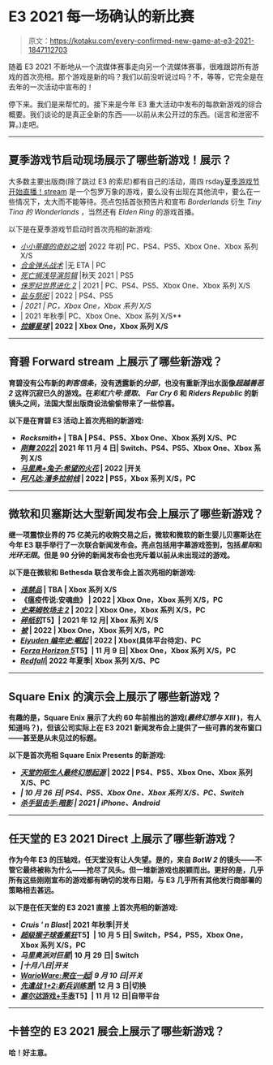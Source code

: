 # E3 2021 每一场确认的新比赛

> 原文：<https://kotaku.com/every-confirmed-new-game-at-e3-2021-1847112703>

随着 E3 2021 不断地从一个流媒体赛事走向另一个流媒体赛事，很难跟踪所有游戏的首次亮相。那个游戏是新的吗？我们以前没听说过吗？不，等等，它完全是在去年的一次活动中宣布的！



停下来。我们是来帮忙的。接下来是今年 E3 重大活动中发布的每款新游戏的综合概要。我们谈论的是真正全新的东西——以前从未公开过的东西。(谣言和泄密不算。)走吧。

* * *

## 夏季游戏节启动现场展示了哪些新游戏！展示？

大多数主要出版商(除了跳过 E3 的索尼)都有自己的活动，周四 rsday[夏季游戏节开始直播！stream](https://kotaku.com/everything-we-saw-at-the-summer-game-fest-kickoff-1847074994) 是一个包罗万象的游戏，要么没有出现在其他流中，要么在一些情况下，太大而不能等待。亮点包括首张预告片和宣布 *Borderlands* 衍生 *Tiny Tina 的 Wonderlands* ，当然还有 *Elden Ring* 的游戏首播。

以下是在夏季游戏节启动时首次亮相的新游戏:

*   [*小小蒂娜的奇妙之地*](https://kotaku.com/borderlands-spin-off-wonderlands-stars-tiny-tina-1847067910)| 2022 年初| PC、PS4、PS5、Xbox One、Xbox 系列 X/S
*   [*合金弹头战术*](https://kotaku.com/metal-slug-tactics-is-metal-slug-but-with-turn-based-t-1847076096) |无 ETA | PC
*   [*死亡搁浅导演剪辑*](https://kotaku.com/death-stranding-directors-cut-announced-by-kojima-1847073546) |秋天 2021 | PS5
*   [*侏罗纪世界进化 2*](https://kotaku.com/jurassic-world-evolution-2-coming-this-year-1847073605) | 2021 | PC、PS4、PS5、Xbox One、Xbox 系列 X/S
*   [*盐与祭祀*](https://kotaku.com/everything-we-saw-at-the-summer-game-fest-kickoff-1847074994) | 2022 | PS4、PS5
*   [](https://kotaku.com/now-theres-a-vampire-battle-royale-game-too-1847075478)*| 2021 | PC，Xbox One，Xbox 系列 X/S*
*   *[](https://kotaku.com/its-like-left-4-dead-but-with-better-ai-and-more-s-1847075484)*| 2021 年秋季| PC、Xbox One、Xbox 系列 X/S**
*   **[*拉娜星球*](https://kotaku.com/planet-of-lana-follows-in-limbos-lushly-illustrated-foo-1847076146) | 2022 | Xbox One，Xbox 系列 X/S**

* * *

## **育碧 Forward stream 上展示了哪些新游戏？**

**育碧没有公布新的*刺客信条*，没有透露新的*分部*，也没有重新浮出水面像*超越善恶 2* 这样沉寂已久的游戏。在*彩虹六号:提取*、 *Far Cry 6* 和 *Riders Republic* 的新镜头之间，法国大型出版商设法偷偷带来了一些惊喜。**

**以下是在育碧 E3 活动上首次亮相的新游戏:**

*   ***Rocksmith+* | TBA | PS4、PS5、Xbox One、Xbox 系列 X/S、PC**
*   **[*刚舞 2022*](https://www.ubisoft.com/en-us/game/just-dance/2022)| 2021 年 11 月 4 日| Switch、PS4、PS5、Xbox One、Xbox 系列 X/S**
*   **[*马里奥+兔子:希望的火花*](https://kotaku.com/mario-rabbids-kingdom-battle-switch-sequel-leaked-by-1847080291) | 2022 |开关**
*   **[*阿凡达:潘多拉前线*](https://kotaku.com/ubisoft-s-avatar-frontiers-of-pandora-gets-a-release-da-1847072819) | 2022 | PS5，Xbox 系列 X/S，PC**

* * *

## **微软和贝塞斯达大型新闻发布会上展示了哪些新游戏？**

**继一项震惊业界的 75 亿美元的收购交易之后，微软和微软的新生婴儿贝塞斯达在今年 E3 联手举行了一次联合新闻发布会。亮点包括用字幕游戏签到，包括*星际*和*光环无限*。但是 90 分钟的新闻发布会也充斥着以前从未出现过的游戏。**

**以下是在微软和 Bethesda 联合发布会上首次亮相的新游戏:**

*   **[*违禁品*](https://news.xbox.com/en-us/2021/06/13/announcing-contraband/) | TBA | Xbox 系列 X/S**
*   **《瘟疫传说:安魂曲》 | 2022 | Xbox One，Xbox 系列 X/S，PC**
*   **[*史莱姆牧场主 2*](https://kotaku.com/slime-rancher-sprouts-a-sequel-in-2022-1847085772) | 2022 | Xbox One，Xbox 系列 X/S，PC**
*   **[*碎纸机*](https://kotaku.com/im-amped-for-this-rad-e3-snowboarding-game-1847094951)T5】| 2021 年 12 月| Xbox 系列 X/S**
*   **[*被*](https://kotaku.com/e3-2021s-prettiest-game-might-be-this-80s-inspired-pla-1847097598) | 2022 | Xbox One，Xbox 系列 X/S，PC**
*   **[*Eiyuden 编年史:崛起*](https://kotaku.com/suikoden-spiritual-successor-s-graphics-really-pop-1847088614) | 2022 | Xbox(具体平台待定)、PC**
*   **[*Forza Horizon 5*](https://kotaku.com/forza-horizon-5-is-very-proud-of-its-mexican-cactus-nee-1847088655)T5】| 11 月 9 日| Xbox One，Xbox 系列 X/S，PC**
*   **[*Redfall*](https://kotaku.com/prey-devs-are-making-a-vampire-shooter-1847088471)| 2022 年夏季| Xbox 系列 X/S、PC**

* * *

## **Square Enix 的演示会上展示了哪些新游戏？**

**有趣的是，Square Enix 展示了大约 60 年前推出的游戏(*最终幻想与 XIII* )，有人知道吗？)，但该公司实际上在 E3 2021 新闻发布会上提供了一些可靠的发布窗口——甚至是从未见过的标题。**

**以下是首次亮相 Square Enix Presents 的新游戏:**

*   **[*天堂的陌生人最终幻想起源*](https://kotaku.com/final-fantasy-action-spin-off-in-development-by-team-ni-1847088803) | 2022 | PS4、PS5、Xbox One、Xbox 系列 X/S、PC**
*   **[](https://kotaku.com/guardians-of-the-galaxy-game-revealed-at-e3-2021-1847080110)*| 10 月 26 日| PS4、PS5、Xbox One、Xbox 系列 X/S、PC、Switch***
*   ***[*杀手狙击手:暗影*](https://hitmansniper.square-enix-games.com/en_US/?) | 2021 | iPhone、Android***

* * *

## **任天堂的 E3 2021 Direct 上展示了哪些新游戏？**

**作为今年 E3 的压轴戏，任天堂没有让人失望。是的，来自 *BotW 2* 的镜头——不管它最终被称为什么——抢尽了风头。但一堆新游戏也脱颖而出。更好的是，几乎所有这些刚刚宣布的游戏都有确切的发布日期，与 E3 几乎所有其他发行商部署的策略相去甚远。**

**以下是在任天堂的 E3 2021 直接 上首次亮相的新游戏:**

*   ***Cruis ' n Blast*| 2021 年秋季|开关**
*   **[*超级猴子球香蕉狂*](https://kotaku.com/super-monkey-ball-trilogy-remasters-coming-in-october-1847101568)T5】| 10 月 5 日| Switch，PS4，PS5，Xbox One，Xbox 系列 X/S，PC**
*   ***马里奥派对巨星*| 10 月 29 日| Switch**
*   **[](https://kotaku.com/nintendo-announces-metroid-dread-1847072111)*|十月八日|开关***
*   ***[*WarioWare:聚在一起*](https://kotaku.com/warioware-finally-returns-with-get-it-together-1847102199)| 9 月 10 日|开关***
*   **[*先遣战 1+2:新兵训练营*](https://kotaku.com/advance-wars-will-see-a-3d-switch-remake-oh-snap-1847102650)| 12 月 3 日|切换**
*   **[*塞尔达*游戏+手表](https://kotaku.com/zelda-35th-anniversary-game-watch-revealed-by-nintend-1847083929)T5】| 11 月 12 日|自带平台**

* * *

## **卡普空的 E3 2021 展会上展示了哪些新游戏？**

**哈！好主意。**